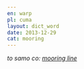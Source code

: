 ```yaml
---
en: warp
pl: cuma
layout: dict_word
date: 2013-12-29
cat: mooring
---
```


*to samo co: [mooring line](/dict/mooring-lines.html)*